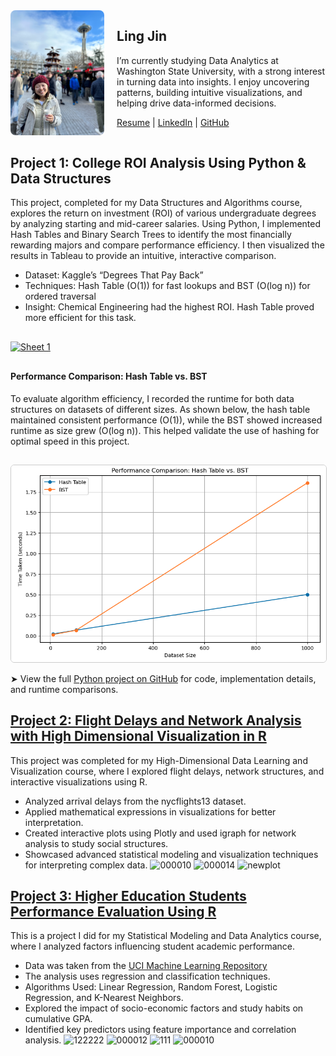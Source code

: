 <div style="display: flex; align-items: flex-start; gap: 20px; margin-bottom: 30px;">
  <img src="IMG_2022.png" alt="Ling Jin" style="width: 160px; height: 200px; object-fit: cover; border-radius: 8px;" />
  <div>
    <h2>Ling Jin</h2>
    <p>
      I’m currently studying Data Analytics at Washington State University, with a strong interest in turning data into insights. I enjoy uncovering patterns, building intuitive visualizations, and helping drive data-informed decisions.
    </p>
    <p style="margin-top: 10px;">
      <a href="Resume.pdf" target="_blank">Resume</a> |
      <a href="https://www.linkedin.com/in/lingjin0913/" target="_blank">LinkedIn</a> |
      <a href="https://github.com/lingjin0725" target="_blank">GitHub</a>
    </p>
  </div>
</div>





<h2 id="project1">Project 1: College ROI Analysis Using Python & Data Structures</h2>
<p>
  This project, completed for my Data Structures and Algorithms course, explores the return on investment (ROI) of various undergraduate degrees by analyzing starting and mid-career salaries. Using Python, I implemented Hash Tables and Binary Search Trees to identify the most financially rewarding majors and compare performance efficiency. I then visualized the results in Tableau to provide an intuitive, interactive comparison.
</p>

<ul>
  <li>Dataset: Kaggle’s “Degrees That Pay Back”</li>
  <li>Techniques: Hash Table (O(1)) for fast lookups and BST (O(log n)) for ordered traversal</li>
  <li>Insight: Chemical Engineering had the highest ROI. Hash Table proved more efficient for this task.</li>
</ul>

<!-- Tableau Visualization Embed -->
<div class='tableauPlaceholder' id='viz1743628775909' style='position: relative; margin: 30px 0;'>
  <noscript>
    <a href='#'>
      <img alt='Sheet 1 ' src='https://public.tableau.com/static/images/De/DegreePaybackComparisonStartingvsMid-CareerSalary/Sheet1/1_rss.png' style='border: none' />
    </a>
  </noscript>
  <object class='tableauViz' style='display:none;'>
    <param name='host_url' value='https%3A%2F%2Fpublic.tableau.com%2F' />
    <param name='embed_code_version' value='3' />
    <param name='site_root' value='' />
    <param name='name' value='DegreePaybackComparisonStartingvsMid-CareerSalary/Sheet1' />
    <param name='tabs' value='no' />
    <param name='toolbar' value='yes' />
    <param name='static_image' value='https://public.tableau.com/static/images/De/DegreePaybackComparisonStartingvsMid-CareerSalary/Sheet1/1.png' />
    <param name='animate_transition' value='yes' />
    <param name='display_static_image' value='yes' />
    <param name='display_spinner' value='yes' />
    <param name='display_overlay' value='yes' />
    <param name='display_count' value='yes' />
    <param name='language' value='en-US' />
    <param name='filter' value='publish=yes' />
  </object>
</div>
<script type='text/javascript'>
  var divElement = document.getElementById('viz1743628775909');
  var vizElement = divElement.getElementsByTagName('object')[0];
  vizElement.style.width = '100%';
  vizElement.style.height = (divElement.offsetWidth * 0.75) + 'px';
  var scriptElement = document.createElement('script');
  scriptElement.src = 'https://public.tableau.com/javascripts/api/viz_v1.js';
  vizElement.parentNode.insertBefore(scriptElement, vizElement);
</script>

<!-- Performance Comparison Chart -->
<h4>Performance Comparison: Hash Table vs. BST</h4>
<p>
  To evaluate algorithm efficiency, I recorded the runtime for both data structures on datasets of different sizes. As shown below, the hash table maintained consistent performance (O(1)), while the BST showed increased runtime as size grew (O(log n)). This helped validate the use of hashing for optimal speed in this project.
</p>

<img src="performance_chart.png" 
     alt="Performance Comparison: Hash Table vs. BST" 
     style="max-width: 100%; height: auto; border: 1px solid #ccc; border-radius: 6px; margin-top: 15px;" />

<p>
  ➤ View the full <a href="https://github.com/lingjin0725/Python" target="_blank">Python project on GitHub</a> for code, implementation details, and runtime comparisons.
</p>





## [Project 2: Flight Delays and Network Analysis with High Dimensional Visualization in R](https://github.com/lingjin0725/nycflights13)

This project was completed for my High-Dimensional Data Learning and Visualization course, where I explored flight delays, network structures, and interactive visualizations using R. 
- Analyzed arrival delays from the nycflights13 dataset.
- Applied mathematical expressions in visualizations for better interpretation.
- Created interactive plots using Plotly and used igraph for network analysis to study social structures.
- Showcased advanced statistical modeling and visualization techniques for interpreting complex data.
![000010](https://github.com/user-attachments/assets/9c3bd060-5849-47d0-a316-01a423566341)
![000014](https://github.com/user-attachments/assets/bd5b29f7-a38b-452b-8ba9-a189877e183e)
![newplot](https://github.com/user-attachments/assets/f0b5d0ef-758f-4b94-a901-c66e6a8dd536)


## [Project 3: Higher Education Students Performance Evaluation Using R](https://github.com/lingjin0725/R)

This is a project I did for my Statistical Modeling and Data Analytics course, where I analyzed factors influencing student academic performance.  

- Data was taken from the [UCI Machine Learning Repository](https://archive.ics.uci.edu/dataset/856/higher+education+students+performance+evaluation)
- The analysis uses regression and classification techniques. 
- Algorithms Used: Linear Regression, Random Forest, Logistic Regression, and K-Nearest Neighbors.  
- Explored the impact of socio-economic factors and study habits on cumulative GPA.
- Identified key predictors using feature importance and correlation analysis.
![122222](https://github.com/user-attachments/assets/5a9c7d91-5b41-406e-a1f1-11961732b75f)
![000012](https://github.com/user-attachments/assets/abf7c6f3-1d8e-4fd0-bedf-fb4af7a9d071)
![111](https://github.com/user-attachments/assets/87f405a2-73d6-4e67-9679-cc1b84545c2e)
![000010](https://github.com/user-attachments/assets/cd9979e2-624d-432c-a26a-b057f53472db)





